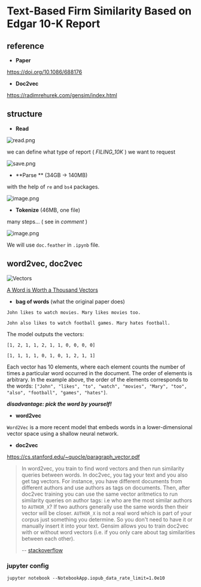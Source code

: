 # Text-Based Firm Similarity Based on Edgar 10-K Report

## reference

- **Paper**

https://doi.org/10.1086/688176

- **Doc2vec**

https://radimrehurek.com/gensim/index.html

## structure

- **Read**

![read.png](https://i.loli.net/2021/11/10/MiUpwOt6clav2Pn.png)

we can define what type of report ( *FILING_10K* ) we want to request

![save.png](https://i.loli.net/2021/11/10/xQsyjZzd7BH2T4l.png)

- **Parse ** (34GB -> 140MB)

with the help of `re` and `bs4` packages.

![image.png](https://i.loli.net/2021/11/10/CutjHvmJXBw2kUy.png)

- **Tokenize** (46MB, one file)

many steps... ( see in *comment* )

![image.png](https://i.loli.net/2021/11/10/esA8cTKNwuObQk1.png)

We will use `doc.feather` in `.ipynb` file.

## word2vec, doc2vec

![Vectors](https://multithreaded.stitchfix.com/assets/images/blog/vectors.gif)

[A Word is Worth a Thousand Vectors](https://multithreaded.stitchfix.com/blog/2015/03/11/word-is-worth-a-thousand-vectors/)

- **bag of words** (what the original paper does)

`John likes to watch movies. Mary likes movies too.`

`John also likes to watch football games. Mary hates football.`

The model outputs the vectors:

`[1, 2, 1, 1, 2, 1, 1, 0, 0, 0, 0]`

`[1, 1, 1, 1, 0, 1, 0, 1, 2, 1, 1]`

Each vector has 10 elements, where each element counts the number of times a particular word occurred in the document. The order of elements is arbitrary. In the example above, the order of the elements corresponds to the words: `["John", "likes", "to", "watch", "movies", "Mary", "too", "also", "football", "games", "hates"]`.

***disadvantage: pick the word by yourself!***

- **word2vec**

`Word2Vec` is a more recent model that embeds words in a lower-dimensional vector space using a shallow neural network.

- **doc2vec**

https://cs.stanford.edu/~quocle/paragraph_vector.pdf

> In word2vec, you train to find word vectors and then run similarity queries between words. In doc2vec, you tag your text and you also get tag vectors. For instance, you have different documents from different authors and use authors as tags on documents. Then, after doc2vec training you can use the same vector aritmetics to run similarity queries on author tags: i.e who are the most similar authors to `AUTHOR_X`? If two authors generally use the same words then their vector will be closer. `AUTHOR_X` is not a real word which is part of your corpus just something you determine. So you don't need to have it or manually insert it into your text. Gensim allows you to train doc2vec with or without word vectors (i.e. if you only care about tag similarities between each other).
>
> -- [stackoverflow](https://stackoverflow.com/questions/42827175/gensim-what-is-difference-between-word2vec-and-doc2vec)

### jupyter config

```
jupyter notebook --NotebookApp.iopub_data_rate_limit=1.0e10
```

